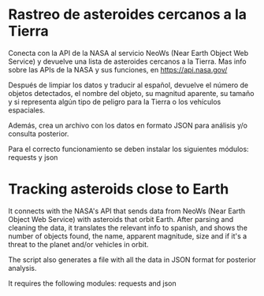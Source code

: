 # Rastreo de asteroides cercanos a la Tierra
Conecta con la API de la NASA al servicio NeoWs (Near Earth Object Web Service) y devuelve una lista de asteroides cercanos a la Tierra.
Mas info sobre las APIs de la NASA y sus funciones, en https://api.nasa.gov/

Después de limpiar los datos y traducir al español, devuelve el número de objetos detectados, el nombre del objeto, su magnitud aparente, su tamaño y si representa algún tipo de peligro para la Tierra o los vehículos espaciales.

Además, crea un archivo con los datos en formato JSON para análisis y/o consulta posterior.

Para el correcto funcionamiento se deben instalar los siguientes módulos: requests y json

# Tracking asteroids close to Earth
It connects with the NASA's API that sends data from NeoWs (Near Earth Object Web Service) with asteroids that orbit Earth. 
After parsing and cleaning the data, it translates the relevant info to spanish, and shows the number of objects found, the name, apparent magnitude, size and if it's a threat to the planet and/or vehicles in orbit.

The script also generates a file with all the data in JSON format for posterior analysis. 

It requires the following modules: requests and json

